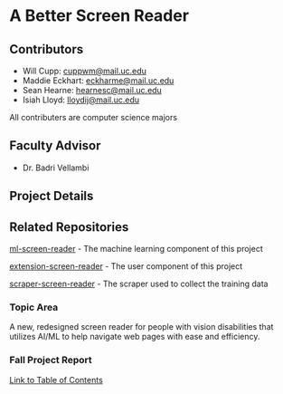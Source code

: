 # A Better Screen Reader
## Contributors
* Will Cupp: cuppwm@mail.uc.edu
* Maddie Eckhart: eckharme@mail.uc.edu
* Sean Hearne: hearnesc@mail.uc.edu
* Isiah Lloyd: lloydij@mail.uc.edu  
  
All contributers are computer science majors
## Faculty Advisor
* Dr. Badri Vellambi
## Project Details
## Related Repositories
[ml-screen-reader](https://github.com/WillCPP/ml-screen-reader) - The machine learning component of this project

[extension-screen-reader](https://github.com/isiah-lloyd/extension-screen-reader) - The user component of this project

[scraper-screen-reader](https://github.com/isiah-lloyd/scraper-screen-reader/blob/main/main.py) - The scraper used to collect the training data

### Topic Area
A new, redesigned screen reader for people with vision disabilities that utilizes AI/ML to help navigate web pages with ease and efficiency.
### Fall Project Report
[Link to Table of Contents](fall-design-report/00-toc.md)
